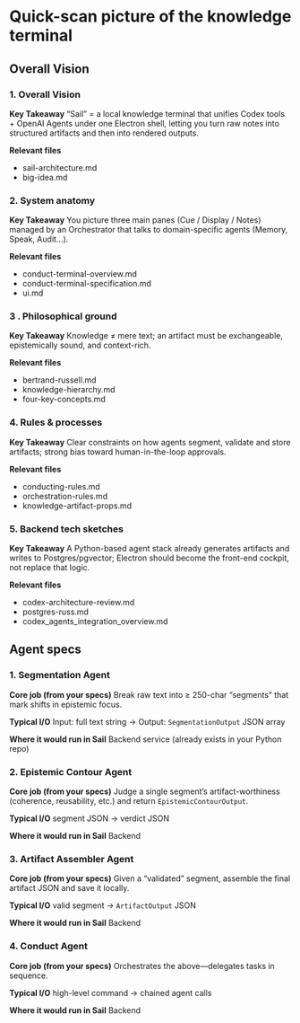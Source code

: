 # Quick-scan picture of the knowledge terminal

## Overall Vision

### 1. Overall Vision

**Key Takeaway**
“Sail” = a local knowledge terminal that unifies Codex tools + OpenAI Agents under one Electron shell, letting you turn raw notes into structured artifacts and then into rendered outputs.

**Relevant files**
- sail-architecture.md
- big-idea.md

### 2. System anatomy

**Key Takeaway**
You picture three main panes (Cue / Display / Notes) managed by an Orchestrator that talks to domain-specific agents (Memory, Speak, Audit…).

**Relevant files**
- conduct-terminal-overview.md
- conduct-terminal-specification.md
- ui.md

### 3 . Philosophical ground

**Key Takeaway**
Knowledge ≠ mere text; an artifact must be exchangeable, epistemically sound, and context-rich.

**Relevant files**
- bertrand-russell.md
- knowledge-hierarchy.md
- four-key-concepts.md

### 4. Rules & processes

**Key Takeaway**
Clear constraints on how agents segment, validate and store artifacts; strong bias toward human-in-the-loop approvals.

**Relevant files**
- conducting-rules.md
- orchestration-rules.md
- knowledge-artifact-props.md


### 5. Backend tech sketches

**Key Takeaway**
A Python-based agent stack already generates artifacts and writes to Postgres/pgvector; Electron should become the front-end cockpit, not replace that logic.

**Relevant files**
- codex-architecture-review.md
- postgres-russ.md
- codex_agents_integration_overview.md

## Agent specs

### 1. Segmentation Agent

**Core job (from your specs)**
Break raw text into ≥ 250-char “segments” that mark shifts in epistemic focus.

**Typical I/O**
Input: full text string → Output: `SegmentationOutput` JSON array

**Where it would run in Sail**
Backend service (already exists in your Python repo)

### 2. Epistemic Contour Agent

**Core job (from your specs)**
Judge a single segment’s artifact-worthiness (coherence, reusability, etc.) and return `EpistemicContourOutput`.

**Typical I/O**
segment JSON → verdict JSON

**Where it would run in Sail**
Backend

### 3. Artifact Assembler Agent

**Core job (from your specs)**
Given a “validated” segment, assemble the final artifact JSON and save it locally.

**Typical I/O**
valid segment → `ArtifactOutput` JSON

**Where it would run in Sail**
Backend

### 4. Conduct Agent

**Core job (from your specs)**
Orchestrates the above—delegates tasks in sequence.

**Typical I/O**
high-level command → chained agent calls

**Where it would run in Sail**
Backend